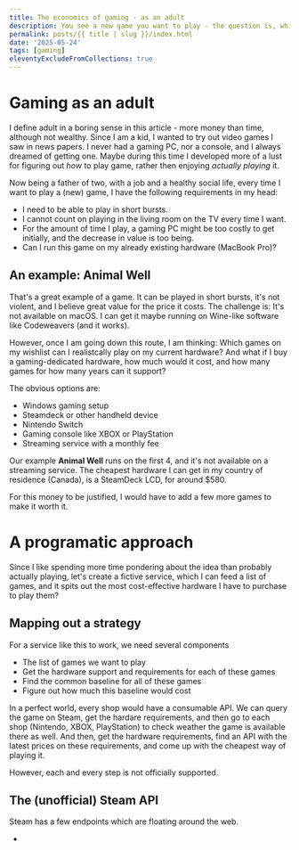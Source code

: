 ```yaml
---
title: The economics of gaming - as an adult
description: You see a new game you want to play - the question is, which platform are you going to use?
permalink: posts/{{ title | slug }}/index.html
date: '2025-05-24'
tags: [gaming]
eleventyExcludeFromCollections: true
---
```


# Gaming as an adult

I define adult in a boring sense in this article - more money than time, although not wealthy. Since I am a kid, I wanted to try out video games I saw in news papers. I never had a gaming PC, nor a console, and I always dreamed of getting one. Maybe during this time I developed more of a lust for figuring out *how* to play game, rather then enjoying *actually playing* it.

Now being a father of two, with a job and a healthy social life, every time I want to play a (new) game, I have the following requirements in my head:

- I need to be able to play in short bursts.
- I cannot count on playing in the living room on the TV every time I want.
- For the amount of time I play, a gaming PC might be too costly to get initially, and the decrease in value is too being.
- Can I run this game on my already existing hardware (MacBook Pro)?

## An example: Animal Well

That's a great example of a game. It can be played in short bursts, it's not violent, and I believe great value for the price it costs. The challenge is: It's not available on macOS. I can get it maybe running on Wine-like software like Codeweavers (and it works).

However, once I am going down this route, I am thinking: Which games on my wishlist can I realistcally play on my current hardware? And what if I buy a gaming-dedicated hardware, how much would it cost, and how many games for how many years can it support?

The obvious options are:

- Windows gaming setup
- Steamdeck or other handheld device
- Nintendo Switch
- Gaming console like XBOX or PlayStation
- Streaming service with a monthly fee

Our example **Animal Well** runs on the first 4, and it's not available on a streaming service. The cheapest hardware I can get in my country of residence (Canada), is a SteamDeck LCD, for around $580.

For this money to be justified, I would have to add a few more games to make it worth it.

# A programatic approach

Since I like spending more time pondering about the idea than probably actually playing, let's create a fictive service, which I can feed a list of games, and it spits out the most cost-effective hardware I have to purchase to play them?

## Mapping out a strategy

For a service like this to work, we need several components

- The list of games we want to play
- Get the hardware support and requirements for each of these games
- Find the common baseline for all of these games
- Figure out how much this baseline would cost

In a perfect world, every shop would have a consumable API. We can query the game on Steam, get the hardare requirements, and then go to each shop (Nintendo, XBOX, PlayStation) to check weather the game is available there as well. And then, get the hardware requirements, find an API with the latest prices on these requirements, and come up with the cheapest way of playing it.

However, each and every step is not officially supported.

## The (unofficial) Steam API

Steam has a few endpoints which are floating around the web.

-
